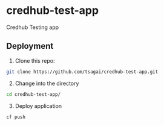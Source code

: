 # credhub-test-app
Credhub Testing app


## Deployment
1. Clone this repo:
```bash
git clone https://github.com/tsagai/credhub-test-app.git
```

2. Change into the directory
```bash
cd credhub-test-app/
```

3. Deploy application
```bash
cf push
```
